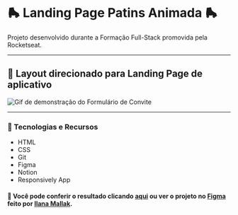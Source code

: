 # :roller_skate: Landing Page Patins Animada :roller_skate:
Projeto desenvolvido durante a Formação Full-Stack promovida pela Rocketseat.
___
## 🚀 Layout direcionado para Landing Page de aplicativo
  
![Gif de demonstração do Formulário de Convite](.gitconfig/lp-patins-animada-preview.gif)
  
___
### 🤖 Tecnologias e Recursos  
  
* HTML
* CSS
* Git
* Figma
* Notion  
* Responsively App

#### 🔎 Você pode conferir o resultado clicando [aqui](https://arturtinoco.github.io/LP-patins-animada) ou ver o projeto no [Figma](https://www.figma.com/community/file/1379866810042169871) feito por [Ilana Mallak](https://www.linkedin.com/in/ilanamallak/). 
